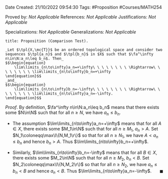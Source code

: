 <div class="topSpace"></div>

Date Created: 21/10/2022 09:54:30
Tags: #Proposition #Courses/MATH254

Proved by: _Not Applicable_
References: _Not Applicable_
Justifications: _Not Applicable_

Specializations: _Not Applicable_
Generalizations: _Not Applicable_

``` ad-Proposition
title: Proposition (Comparison Test).

_Let $\tpl{X,\mc{T}}$ be an ordered topological space and consider two sequences $\tpl{a_n}$ and $\tpl{b_n}$ in $X$ such that $\fa^\infty n\in\N:a_n\leq b_n$. Then_
$$\begin{equation}
    \lim\limits_{n\to\infty}a_n=+\infty\ \ \ \ \ \ \ \ \Rightarrow\ \ \ \ \ \ \ \ \lim\limits_{n\to\infty}b_n=+\infty
\end{equation}$$
_and_
$$\begin{equation}
    \lim\limits_{n\to\infty}b_n=-\infty\ \ \ \ \ \ \ \ \Rightarrow\ \ \ \ \ \ \ \ \lim\limits_{n\to\infty}a_n=-\infty.
\end{equation}$$

```

_Proof_. By definition, $\fa^\infty n\in\N:a_n\leq b_n$ means that there exists some $N\in\N$ such that for all $n\geq N$, we have $a_n\leq b_n$.
* The assumption $\lim\limits_{n\to\infty}a_n=+\infty$ means that for all $A\in X$, there exists some $M_1\in\N$ such that for all $n\geq M_1$, $a_n>A$. Set $N_1\coloneqq\max\l\{N,M_1\r\}$ so that for all $n\geq N_1$, we have $A<a_n\leq b_n$ and hence $b_n>A$. Thus $\lim\limits_{n\to\infty}b_n=+\infty$.

* Similarly, $\lim\limits_{n\to\infty}b_n=-\infty$ means that for all $B\in X$, there exists some $M_2\in\N$ such that for all $n\geq M_2$, $b_n<B$. Set $N_2\coloneqq\max\l\{N,M_2\r\}$ so that for all $n\geq N_2$, we have $a_n\leq b_n<B$ and hence $a_n<B$. Thus $\lim\limits_{n\to\infty}a_n=-\infty$.<span style="float:right;">$\blacksquare$</span>
